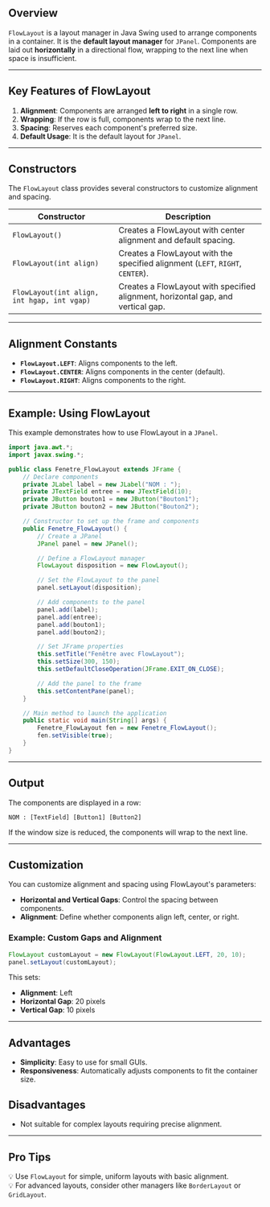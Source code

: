 

## **Overview**
`FlowLayout` is a layout manager in Java Swing used to arrange components in a container. It is the **default layout manager** for `JPanel`. Components are laid out **horizontally** in a directional flow, wrapping to the next line when space is insufficient.

---

## **Key Features of FlowLayout**
1. **Alignment**: Components are arranged **left to right** in a single row.
2. **Wrapping**: If the row is full, components wrap to the next line.
3. **Spacing**: Reserves each component's preferred size.
4. **Default Usage**: It is the default layout for `JPanel`.

---

## **Constructors**
The `FlowLayout` class provides several constructors to customize alignment and spacing.

| **Constructor**                        | **Description**                                                                 |
|----------------------------------------|---------------------------------------------------------------------------------|
| `FlowLayout()`                         | Creates a FlowLayout with center alignment and default spacing.                 |
| `FlowLayout(int align)`                | Creates a FlowLayout with the specified alignment (`LEFT`, `RIGHT`, `CENTER`).  |
| `FlowLayout(int align, int hgap, int vgap)` | Creates a FlowLayout with specified alignment, horizontal gap, and vertical gap.|

---

## **Alignment Constants**
- **`FlowLayout.LEFT`**: Aligns components to the left.
- **`FlowLayout.CENTER`**: Aligns components in the center (default).
- **`FlowLayout.RIGHT`**: Aligns components to the right.

---

## **Example: Using FlowLayout**
This example demonstrates how to use FlowLayout in a `JPanel`.

```java
import java.awt.*;
import javax.swing.*;

public class Fenetre_FlowLayout extends JFrame {
    // Declare components
    private JLabel label = new JLabel("NOM : ");
    private JTextField entree = new JTextField(10);
    private JButton bouton1 = new JButton("Bouton1");
    private JButton bouton2 = new JButton("Bouton2");

    // Constructor to set up the frame and components
    public Fenetre_FlowLayout() {
        // Create a JPanel
        JPanel panel = new JPanel();

        // Define a FlowLayout manager
        FlowLayout disposition = new FlowLayout();

        // Set the FlowLayout to the panel
        panel.setLayout(disposition);

        // Add components to the panel
        panel.add(label);
        panel.add(entree);
        panel.add(bouton1);
        panel.add(bouton2);

        // Set JFrame properties
        this.setTitle("Fenêtre avec FlowLayout");
        this.setSize(300, 150);
        this.setDefaultCloseOperation(JFrame.EXIT_ON_CLOSE);

        // Add the panel to the frame
        this.setContentPane(panel);
    }

    // Main method to launch the application
    public static void main(String[] args) {
        Fenetre_FlowLayout fen = new Fenetre_FlowLayout();
        fen.setVisible(true);
    }
}
````

---

## **Output**

The components are displayed in a row:

```
NOM : [TextField] [Button1] [Button2]
```

If the window size is reduced, the components will wrap to the next line.

---

## **Customization**

You can customize alignment and spacing using FlowLayout's parameters:

- **Horizontal and Vertical Gaps**: Control the spacing between components.
- **Alignment**: Define whether components align left, center, or right.

### **Example: Custom Gaps and Alignment**

```java
FlowLayout customLayout = new FlowLayout(FlowLayout.LEFT, 20, 10);
panel.setLayout(customLayout);
```

This sets:

- **Alignment**: Left
- **Horizontal Gap**: 20 pixels
- **Vertical Gap**: 10 pixels

---

## **Advantages**

- **Simplicity**: Easy to use for small GUIs.
- **Responsiveness**: Automatically adjusts components to fit the container size.

## **Disadvantages**

- Not suitable for complex layouts requiring precise alignment.

---

## **Pro Tips**

💡 Use `FlowLayout` for simple, uniform layouts with basic alignment.  
💡 For advanced layouts, consider other managers like `BorderLayout` or `GridLayout`.